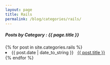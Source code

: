 ```yaml
---
layout: page
title: Rails
permalink: /blog/categories/rails/
---
```


<h5> Posts by Category : {{ page.title }} </h5>

<div class="card">
{% for post in site.categories.rails %}
 <li class="category-posts"><span>{{ post.date | date_to_string }}</span> &nbsp; <a href="{{ post.url }}">{{ post.title }}</a></li>
{% endfor %}
</div>